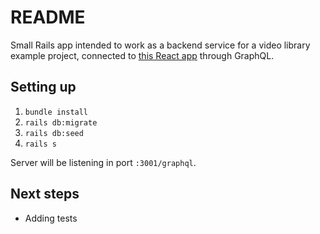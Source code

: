 # README

Small Rails app intended to work as a backend service for a video library example project, connected to [this React app](https://github.com/ignaciosy/SFEIR_20210831_FRONTEND) through GraphQL.

## Setting up

1. `bundle install`
2. `rails db:migrate`
2. `rails db:seed`
3. `rails s`

Server will be listening in port `:3001/graphql`.

## Next steps

- Adding tests
